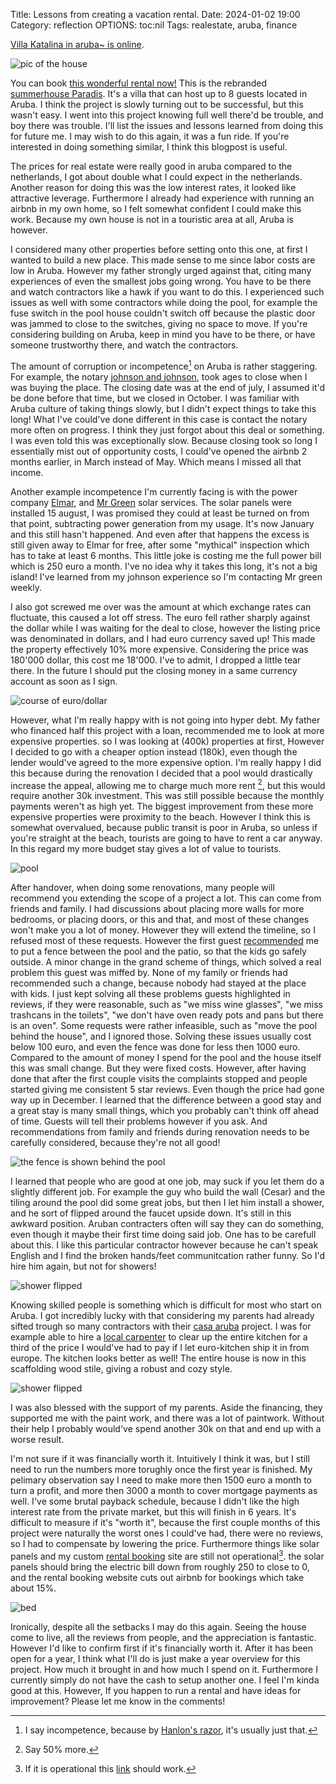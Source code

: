 Title: Lessons from creating a vacation rental.
Date: 2024-01-02 19:00 
Category: reflection
OPTIONS: toc:nil
Tags: realestate, aruba, finance

[Villa Katalina in aruba~ is online](https://www.airbnb.nl/jappie-aruba).

![pic of the house](/images/2024/katalina.jpeg)

You can book [this wonderful rental now!](https://www.airbnb.nl/jappie-aruba)
This is the rebranded [summerhouse Paradis]({filename}/summerhouse-paradis.md).
It's a villa that can host up to 8 guests located in Aruba.
I think the project is slowly turning out to be successful,
but this wasn't easy.
I went into this project knowing full well there'd be trouble,
and boy there was trouble.
I'll list the issues and lessons learned from doing this for future me.
I may wish to do this again, it was a fun ride.
If you're interested in doing something similar, I think this blogpost
is useful.

The prices for real estate 
were really good in aruba compared to the netherlands,
I got about double what I could expect in the netherlands.
Another reason for doing this was the low interest rates, 
it looked like attractive leverage.
Furthermore I already had experience with running an airbnb in my own home, 
so I felt somewhat confident I could make this work.
Because my own house is not in a touristic area at all, Aruba is however.

I considered many other properties before setting onto this one,
at first I wanted to build a new place.
This made sense to me since labor costs are low in Aruba.
However my father strongly urged against that, citing many experiences
of even the smallest jobs going wrong.
You have to be there and watch contractors like a hawk if you want to do this.
I experienced such issues as well with some contractors while doing the pool,
for example the fuse switch in the pool house couldn't switch off because
the plastic door was jammed to close to the switches, giving no space to move. 
If you're considering building on Aruba, 
keep in mind you have to be there, or have someone trustworthy there, 
and watch the contractors.

The amount of corruption or incompetence[^incompetence] on Aruba is rather staggering.
For example, 
the notary [johnson and johnson](https://www.johnsonnotary.com/),
took ages to close when I was buying the place.
The closing date was at the end of july,
I assumed it'd be done before that time,
but we closed in October.
I was familiar with Aruba culture of taking things slowly,
but I didn't expect things to take this long!
What I've could've done different in this case is contact the notary
more often on progress.
I think they just forgot about this deal or something.
I was even told this was exceptionally slow.
Because closing took so long I essentially mist out of opportunity costs,
I could've opened the airbnb 2 months earlier, in March instead of May.
Which means I missed all that income.

[^incompetence]: I say incompetence, because by [Hanlon's razor](https://en.wikipedia.org/wiki/Hanlon%27s_razor), it's usually just that.

Another example incompetence I'm currently facing is with the power company [Elmar](https://www.elmar.aw/),
and [Mr Green](https://mistergreenaruba.com/) solar services.
The solar panels were installed 15 august, I was promised they
could at least be turned on from that point, 
subtracting power generation from my usage.
It's now January and this still hasn't happened.
And even after that happens the excess is still given away
to Elmar for free, after some "mythical" inspection which
has to take at least 6 months.
This little joke is costing me the full power bill which is 250 euro a month.
I've no idea why it takes this long, it's not a big island!
I've learned from my johnson experience so I'm contacting Mr green
weekly.

I also got screwed me over was the amount at 
which exchange rates can fluctuate,
this caused a lot off stress.
The euro fell rather sharply against the dollar while I was waiting
for the deal to close,
however the listing price was denominated in dollars,
and I had euro currency saved up!
This made the property effectively 10% more expensive.
Considering the price was 180'000 dollar, this cost me 18'000.
I've to admit, I dropped a little tear there.
In the future I should put the closing money 
in a same currency account as soon as I sign.

![course of euro/dollar](/images/2023/course.png)

However, what I'm really happy with is not going into hyper debt.
My father who financed half this project with a loan, recommended me to
look at more expensive properties.
so I was looking at (400k) properties at first, 
However I decided to go with a cheaper option instead (180k),
even though the lender would've agreed to the more expensive option.
I'm really happy I did this because during the renovation
I decided that a pool would drastically increase the
appeal, allowing me to charge much more rent [^more],
but this would require another 30k investment.
This was still possible because the monthly payments weren't as high yet.
The biggest improvement from these more expensive properties 
were proximity to the beach.
However I think this is somewhat overvalued,
because public transit is poor in Aruba, 
so unless if you're straight at the beach,
tourists are going to have to rent a car anyway.
In this regard my more budget stay gives a lot of value to tourists.

[^more]: Say 50% more.

![pool](/images/2024/skilled.jpeg)

After handover, when doing some renovations,
many people will recommend you extending the scope of a project a lot.
This can come from friends and family.
I had discussions about placing more walls for more bedrooms, or placing doors,
or this and that, and most of these changes won't make you a lot of money.
However they will extend the timeline, so I refused most of these requests.
However the first guest [recommended](https://www.airbnb.nl/progress/reviews/details/921014041531665037) 
me to put a fence between the pool 
and the patio, so that the kids go safely outside.
A minor change in the grand scheme of things, 
which solved a real problem this guest was miffed by.
None of my family or friends had recommended such a change, 
because nobody had stayed at the place with kids.
I just kept solving all these problems guests highlighted in reviews,
if they were reasonable, such as
"we miss wine glasses", "we miss trashcans in the toilets", 
"we don't have oven ready pots and pans but there is an oven".
Some requests were rather infeasible, such as "move the pool behind the house", and I ignored those.
Solving these issues usually cost below 100 euro, and even the fence was done for less then 1000 euro.
Compared to the amount of money I spend for the pool and the house itself this was small change.
But they were fixed costs.
However, after having done that after the first couple visits the complaints
stopped and people started giving me consistent 5 star reviews.
Even though the price had gone way up in December.
I learned that the difference between a good stay and a great stay
is many small things, which you probably can't think off ahead of time.
Guests will tell their problems however if you ask.
And recommendations from family and friends during renovation needs to be 
carefully considered, because they're not all good!

![the fence is shown behind the pool](/images/2024/fence.jpeg)

I learned that people who are good at one job,
may suck if you let them do a slightly different job.
For example the guy who build the
wall (Cesar) and the tiling around the pool
did some great jobs, but then I let him install a shower,
and he sort of flipped around the faucet upside down.
It's still in this awkward position.
Aruban contracters often will say they can do something,
even though it maybe their first time doing said job.
One has to be carefull about this.
I like this particular contractor however because he can't speak English
and I find the broken hands/feet communitcation rather funny.
So I'd hire him again, but not for showers!

![shower flipped](/images/2024/douche.jpeg)

Knowing skilled people 
is something which is difficult for most who start on Aruba.
I got incredibly lucky with that considering my
parents had already sifted trough so many contractors with their [casa aruba](https://www.casaaruba.info/) 
project.
I was for example able to hire a [local carpenter](https://www.facebook.com/steigerhoutaruba/)
to clear up the entire kitchen for a third of the price I would've had 
to pay if I let euro-kitchen ship it in from europe.
The kitchen looks better as well!
The entire house is now in this scaffolding wood
stile, giving a robust and cozy style.

![shower flipped](/images/2024/kitchen-2.jpeg)

I was also blessed with the support of my parents.
Aside the financing, they supported me with the paint work,
and there was a lot of paintwork.
Without their help I probably would've spend another 30k on that
and end up with a worse result.

I'm not sure if it was financially worth it.
Intuitively I think it was, but I still need to run the numbers more torughly once the first year is finished. 
My pelimary observation say I need
to make more then 1500 euro a month to turn a profit,
and more then 3000 a month to cover mortgage payments as well.
I've some brutal payback schedule, 
because I didn't like the high interest rate from the private market,
but this will finish in 6 years.
It's difficult to measure if it's "worth it",
because the first couple months of this project were naturally the worst 
ones I could've had, there were no reviews, 
so I had to compensate by lowering the price.
Furthermore things like solar panels and my custom 
[rental booking](https://github.com/jappeace/rentals/)
site are still not operational[^link].
the solar panels should bring the electric bill down from roughly
250 to close to 0, and the rental booking website cuts out
airbnb for bookings which take about 15%.

[^link]: If it is operational this [link](https://rental.jappie.me) should work.

![bed](/images/2024/bed.jpeg)

Ironically, despite all the setbacks I may do this again.
Seeing the house come to live, all the reviews from people,
and the appreciation is fantastic.
However I'd like to confirm first if it's financially worth it.
After it has been open for a year, 
I think what I'll do is just make a year overview for this project.
How much it brought in and how much I spend on it.
Furthermore I currently simply do not have the cash to setup another
one.
I feel I'm kinda good at this.
However, If you happen to run a rental and have ideas for improvement? 
Please let me know in the comments!

